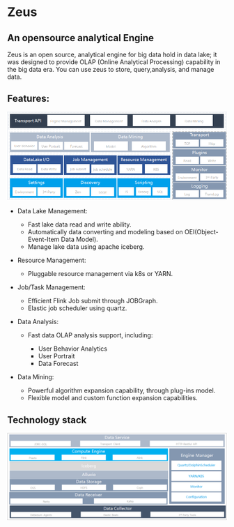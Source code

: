 # Zeus

## An opensource analytical Engine

Zeus is an open source, analytical engine for big data hold in data lake; it was designed to provide OLAP (Online Analytical Processing) capability in the big data era.  You can use zeus to store, query,analysis, and manage data. 

## Features:

![zeus-architecture](docs/img/zeus-architecture.png)


* Data Lake Management:

  * Fast lake data read and write ability. 
  *  Automatically data converting and modeling based on OEI(Object-Event-Item Data Model).
  *  Manage lake data using apache iceberg.


* Resource Management:

   * Pluggable resource management via k8s or YARN.
* Job/Task Management: 

  * Efficient Flink Job submit through JOBGraph.
  * Elastic job scheduler using quartz. 
* Data Analysis:

  * Fast data OLAP analysis support, including:

    * User Behavior Analytics
    * User Portrait
    *  Data Forecast  
* Data Mining:

  * Powerful algorithm expansion capability, through plug-ins model.
  *  Flexible model and custom function expansion capabilities.

## Technology stack

![zeus-technology](docs/img/zeus-technology.png)
